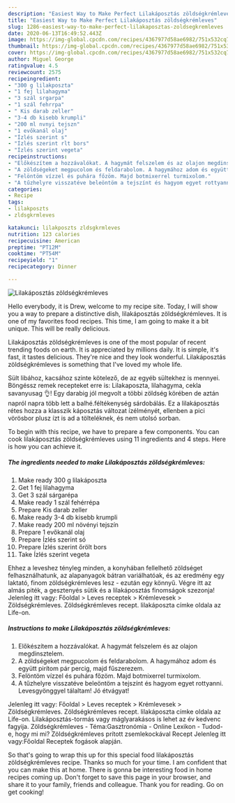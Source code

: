 ```yaml
---
description: "Easiest Way to Make Perfect Lilakáposztás zöldségkrémleves"
title: "Easiest Way to Make Perfect Lilakáposztás zöldségkrémleves"
slug: 1286-easiest-way-to-make-perfect-lilakaposztas-zoldsegkremleves
date: 2020-06-13T16:49:52.443Z
image: https://img-global.cpcdn.com/recipes/4367977d58ae6982/751x532cq70/lilakaposztas-zoldsegkremleves-recept-foto.jpg
thumbnail: https://img-global.cpcdn.com/recipes/4367977d58ae6982/751x532cq70/lilakaposztas-zoldsegkremleves-recept-foto.jpg
cover: https://img-global.cpcdn.com/recipes/4367977d58ae6982/751x532cq70/lilakaposztas-zoldsegkremleves-recept-foto.jpg
author: Miguel George
ratingvalue: 4.5
reviewcount: 2575
recipeingredient:
- "300 g lilakposzta"
- "1 fej lilahagyma"
- "3 szál srgarpa"
- "1 szál fehrrpa"
- " Kis darab zeller"
- "3-4 db kisebb krumpli"
- "200 ml nvnyi tejszn"
- "1 evőkanál olaj"
- "Ízlés szerint s"
- "Ízlés szerint rlt bors"
- "Ízlés szerint vegeta"
recipeinstructions:
- "Előkészítem a hozzávalókat. A hagymát felszelem és az olajon megdinsztelem."
- "A zöldségeket megpucolom és feldarabolom. A hagymához adom és együtt pirítom pár percig, majd fűszerezem."
- "Felöntöm vízzel és puhára főzöm. Majd botmixerrel turmixolom."
- "A tűzhelyre visszatéve beleöntöm a tejszínt és hagyom egyet rottyanni. Levesgyönggyel tálaltam! Jó étvágyat!"
categories:
- Recipe
tags:
- lilakposzts
- zldsgkrmleves

katakunci: lilakposzts zldsgkrmleves 
nutrition: 123 calories
recipecuisine: American
preptime: "PT12M"
cooktime: "PT54M"
recipeyield: "1"
recipecategory: Dinner

---
```



![Lilakáposztás zöldségkrémleves](https://img-global.cpcdn.com/recipes/4367977d58ae6982/751x532cq70/lilakaposztas-zoldsegkremleves-recept-foto.jpg)

Hello everybody, it is Drew, welcome to my recipe site. Today, I will show you a way to prepare a distinctive dish, lilakáposztás zöldségkrémleves. It is one of my favorites food recipes. This time, I am going to make it a bit unique. This will be really delicious.

Lilakáposztás zöldségkrémleves is one of the most popular of recent trending foods on earth. It is appreciated by millions daily. It is simple, it's fast, it tastes delicious. They're nice and they look wonderful. Lilakáposztás zöldségkrémleves is something that I've loved my whole life.

Sült libához, kacsához szinte kötelező, de az egyéb sültekhez is mennyei. Böngéssz remek recepteket erre is: Lilakaposzta, lilahagyma, cekla savanyusag 👌! Egy darabig jól megvolt a többi zöldség körében de aztán napról napra több lett a balhé.féltékenység sárdobálás. Ez a lilakáposztás rétes hozza a klasszik káposztás változat ízélményét, ellenben a pici vörösbor plusz ízt is ad a tölteléknek, és nem utolsó sorban.


To begin with this recipe, we have to prepare a few components. You can cook lilakáposztás zöldségkrémleves using 11 ingredients and 4 steps. Here is how you can achieve it.

<!--inarticleads1-->

##### The ingredients needed to make Lilakáposztás zöldségkrémleves:

1. Make ready 300 g lilakáposzta
1. Get 1 fej lilahagyma
1. Get 3 szál sárgarépa
1. Make ready 1 szál fehérrépa
1. Prepare  Kis darab zeller
1. Make ready 3-4 db kisebb krumpli
1. Make ready 200 ml növényi tejszín
1. Prepare 1 evőkanál olaj
1. Prepare Ízlés szerint só
1. Prepare Ízlés szerint őrölt bors
1. Take Ízlés szerint vegeta


Ehhez a leveshez tényleg minden, a konyhában fellelhető zöldséget felhasználhatunk, az alapanyagok bátran variálhatóak, és az eredmény egy laktató, finom zöldségkrémleves lesz - ezután egy könnyű. Végre itt az almás piték, a gesztenyés sütik és a lilakáposztás finomságok szezonja! Jelenleg itt vagy: Főoldal &gt; Leves receptek &gt; Krémlevesek &gt; Zöldségkrémleves. Zöldségkrémleves recept. lilakáposzta címke oldala az Life-on. 

<!--inarticleads2-->

##### Instructions to make Lilakáposztás zöldségkrémleves:

1. Előkészítem a hozzávalókat. A hagymát felszelem és az olajon megdinsztelem.
1. A zöldségeket megpucolom és feldarabolom. A hagymához adom és együtt pirítom pár percig, majd fűszerezem.
1. Felöntöm vízzel és puhára főzöm. Majd botmixerrel turmixolom.
1. A tűzhelyre visszatéve beleöntöm a tejszínt és hagyom egyet rottyanni. Levesgyönggyel tálaltam! Jó étvágyat!


Jelenleg itt vagy: Főoldal &gt; Leves receptek &gt; Krémlevesek &gt; Zöldségkrémleves. Zöldségkrémleves recept. lilakáposzta címke oldala az Life-on. Lilakáposztás-tormás vagy máglyarakásos is lehet az év kedvenc fagyija. Zöldségkrémleves - Téma:Gasztronómia - Online Lexikon - Tudod-e, hogy mi mi? Zöldségkrémleves prított zsemlekockával Recept Jelenleg itt vagy:Főoldal Receptek fogások alapján. 

So that's going to wrap this up for this special food lilakáposztás zöldségkrémleves recipe. Thanks so much for your time. I am confident that you can make this at home. There is gonna be interesting food in home recipes coming up. Don't forget to save this page in your browser, and share it to your family, friends and colleague. Thank you for reading. Go on get cooking!
